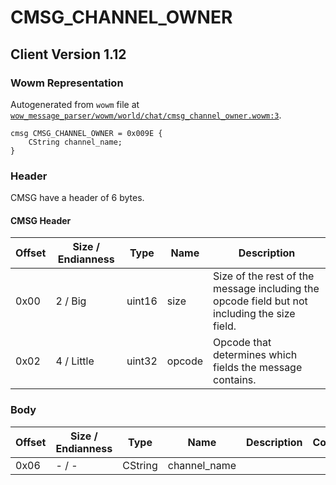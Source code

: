 # CMSG_CHANNEL_OWNER

## Client Version 1.12

### Wowm Representation

Autogenerated from `wowm` file at [`wow_message_parser/wowm/world/chat/cmsg_channel_owner.wowm:3`](https://github.com/gtker/wow_messages/tree/main/wow_message_parser/wowm/world/chat/cmsg_channel_owner.wowm#L3).
```rust,ignore
cmsg CMSG_CHANNEL_OWNER = 0x009E {
    CString channel_name;
}
```
### Header

CMSG have a header of 6 bytes.

#### CMSG Header

| Offset | Size / Endianness | Type   | Name   | Description |
| ------ | ----------------- | ------ | ------ | ----------- |
| 0x00   | 2 / Big           | uint16 | size   | Size of the rest of the message including the opcode field but not including the size field.|
| 0x02   | 4 / Little        | uint32 | opcode | Opcode that determines which fields the message contains.|

### Body

| Offset | Size / Endianness | Type | Name | Description | Comment |
| ------ | ----------------- | ---- | ---- | ----------- | ------- |
| 0x06 | - / - | CString | channel_name |  |  |

